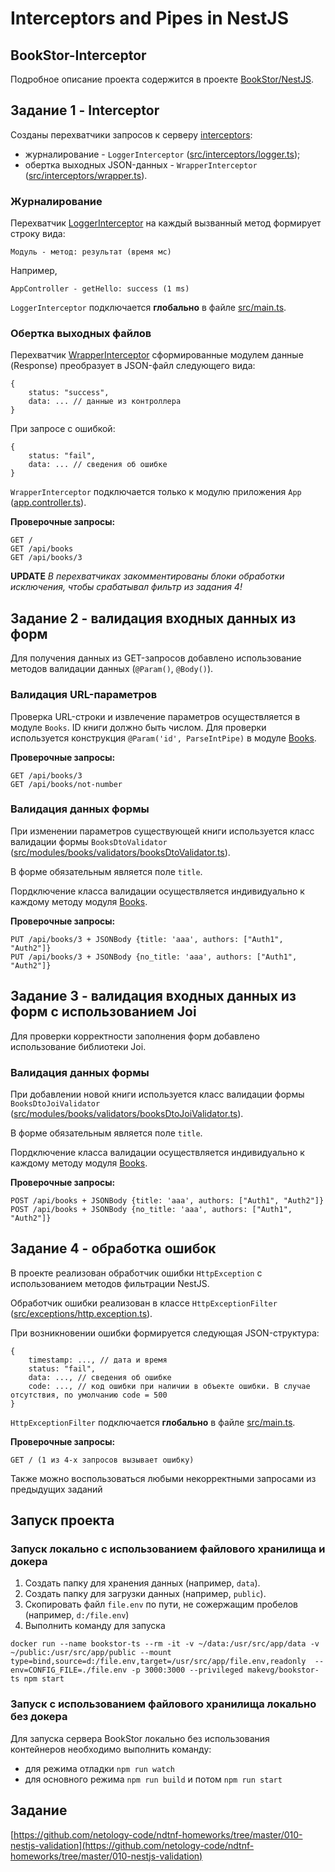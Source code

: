 # Interceptors and Pipes in NestJS

## BookStor-Interceptor

Подробное описание проекта содержится в проекте [BookStor/NestJS](https://github.com/mea2k/BookStor/blob/main/NestJS/readme.md).


## Задание 1 - Interceptor

Созданы перехватчики запросов к серверу [interceptors](src/interceptors/):
- журналирование - `LoggerInterceptor` ([src/interceptors/logger.ts](src/interceptors/logger.ts));
- обертка выходных JSON-данных - `WrapperInterceptor` ([src/interceptors/wrapper.ts](src/interceptors/wrapper.ts)).

### Журналирование

Перехватчик [LoggerInterceptor](src/interceptors/logger.ts) на каждый вызванный метод формирует строку вида:
```
Модуль - метод: результат (время мс)
```
Например,
```
AppController - getHello: success (1 ms)
```

`LoggerInterceptor` подключается __глобально__ в файле [src/main.ts](src/main.ts#L9).

### Обертка выходных файлов

Перехватчик [WrapperInterceptor](src/interceptors/wrapper.ts) сформированные модулем данные (Response) преобразует в JSON-файл следующего вида:
```
{
    status: "success",
    data: ... // данные из контроллера
}
```

При запросе с ошибкой:
```
{
    status: "fail",
    data: ... // сведения об ошибке
}
```

`WrapperInterceptor` подключается только к модулю приложения `App` ([app.controller.ts](src/app.controller.ts#L5)).


**Проверочные запросы:** 
```
GET /
GET /api/books
GET /api/books/3
```



**UPDATE**
_В перехватчиках закомментированы блоки обработки исключения, чтобы срабатывал фильтр из задания 4!_


## Задание 2 - валидация входных данных из форм

Для получения данных из GET-запросов добавлено использование методов валидации данных (`@Param()`, `@Body()`).


### Валидация URL-параметров

Проверка URL-строки и извлечение параметров осуществляется в модуле `Books`. ID книги должно быть числом. Для проверки используется конструкция `@Param('id', ParseIntPipe)` в модуле [Books](src/modules/books/books.controller.ts#L32).

**Проверочные запросы:** 
```
GET /api/books/3
GET /api/books/not-number
```

### Валидация данных формы

При изменении параметров существующей книги используется класс валидации формы `BooksDtoValidator` ([src/modules/books/validators/booksDtoValidator.ts](src/modules/books/validators/booksDtoValidator.ts)).

В форме обязательным является поле `title`. 

Пордключение класса валидации осуществляется индивидуально к каждому методу модуля [Books](src/modules/books/books.controller.ts#L50).

**Проверочные запросы:** 
```
PUT /api/books/3 + JSONBody {title: 'aaa', authors: ["Auth1", "Auth2"]}
PUT /api/books/3 + JSONBody {no_title: 'aaa', authors: ["Auth1", "Auth2"]}
```


## Задание 3 - валидация входных данных из форм с использованием Joi

Для проверки корректности заполнения форм добавлено использование библиотеки Joi.

### Валидация данных формы

При добавлении новой книги используется класс валидации формы `BooksDtoJoiValidator` ([src/modules/books/validators/booksDtoJoiValidator.ts](src/modules/books/validators/booksDtoJoiValidator.ts)).

В форме обязательным является поле `title`. 

Пордключение класса валидации осуществляется индивидуально к каждому методу модуля [Books](src/modules/books/books.controller.ts#L39).

**Проверочные запросы:** 
```
POST /api/books + JSONBody {title: 'aaa', authors: ["Auth1", "Auth2"]}
POST /api/books + JSONBody {no_title: 'aaa', authors: ["Auth1", "Auth2"]}
```


## Задание 4 - обработка ошибок

В проекте реализован обработчик ошибки `HttpException` с использованием методов фильтрации NestJS.

Обработчик ошибки реализован в классе `HttpExceptionFilter` ([src/exceptions/http.exception.ts](src/exceptions/http.exception.ts)).

При возникновении ошибки формируется следующая JSON-структура:
```
{
    timestamp: ..., // дата и время
    status: "fail",
    data: ..., // сведения об ошибке
    code: ..., // код ошибки при наличии в объекте ошибки. В случае отсутствия, по умолчанию code = 500
}
```

`HttpExceptionFilter` подключается __глобально__ в файле [src/main.ts](src/main.ts#L11).


**Проверочные запросы:** 
```
GET / (1 из 4-х запросов вызывает ошибку)
```

Также можно воспользоваться любыми некорректными запросами из предыдущих заданий


## Запуск проекта

### Запуск локально с использованием файлового хранилища и докера

1. Создать папку для хранения данных (например, `data`).
2. Создать папку для загрузки данных (например, `public`).
3. Скопировать файл `file.env` по пути, не сожержащим пробелов (например, `d:/file.env`)
2. Выполнить команду для запуска
```
docker run --name bookstor-ts --rm -it -v ~/data:/usr/src/app/data -v ~/public:/usr/src/app/public --mount type=bind,source=d:/file.env,target=/usr/src/app/file.env,readonly  --env=CONFIG_FILE=./file.env -p 3000:3000 --privileged makevg/bookstor-ts npm start 
```


### Запуск с использованием файлового хранилища локально без докера
Для запуска сервера BookStor локально без использования контейнеров необходимо выполнить команду:
- для режима отладки `npm run watch`
- для основного режима `npm run build` и потом `npm run start` 


## Задание
[https://github.com/netology-code/ndtnf-homeworks/tree/master/010-nestjs-validation](https://github.com/netology-code/ndtnf-homeworks/tree/master/010-nestjs-validation)
